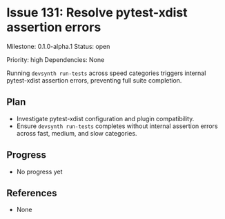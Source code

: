 # Issue 131: Resolve pytest-xdist assertion errors
Milestone: 0.1.0-alpha.1
Status: open

Priority: high
Dependencies: None


Running `devsynth run-tests` across speed categories triggers internal pytest-xdist assertion errors, preventing full suite completion.

## Plan

- Investigate pytest-xdist configuration and plugin compatibility.
- Ensure `devsynth run-tests` completes without internal assertion errors across fast, medium, and slow categories.



## Progress

- No progress yet

## References

- None
